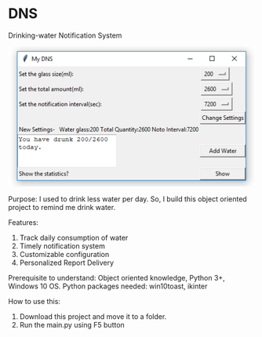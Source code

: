 


# DNS
Drinking-water Notification System


![](ss%20of%20gui.PNG)

Purpose: I used to drink less water per day. So, I build this object oriented project to remind me drink water. 

Features:
  1. Track daily consumption of water
  2. Timely notification system
  3. Customizable configuration
  4. Personalized Report Delivery

Prerequisite to understand: Object oriented knowledge, Python 3+, Windows 10 OS.
Python packages needed: win10toast, ikinter

How to use this:
  1. Download this project and move it to a folder.
  2. Run the main.py using F5 button



